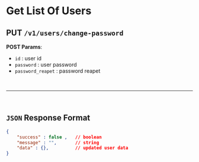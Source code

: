 # **Get List Of Users**

## PUT ``/v1/users/change-password``

**POST Params**:
- ``id`` : user id
- ``password`` : user password
- ``password_reapet`` : password reapet 

<br><hr><br>


## ``JSON`` Response Format

``` json
{
    "success" : false ,   // boolean
    "message" : "",       // string
    "data" : {},          // updated user data
}
```